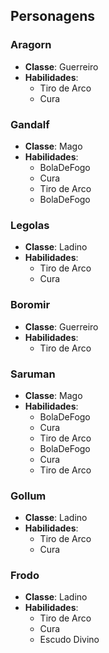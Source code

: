 ## Personagens

### Aragorn
- **Classe**: Guerreiro
- **Habilidades**:
  - Tiro de Arco
  - Cura

### Gandalf
- **Classe**: Mago
- **Habilidades**:
  - BolaDeFogo
  - Cura
  - Tiro de Arco
  - BolaDeFogo

### Legolas
- **Classe**: Ladino
- **Habilidades**:
  - Tiro de Arco
  - Cura

### Boromir
- **Classe**: Guerreiro
- **Habilidades**:
  - Tiro de Arco

### Saruman
- **Classe**: Mago
- **Habilidades**:
  - BolaDeFogo
  - Cura
  - Tiro de Arco
  - BolaDeFogo
  - Cura
  - Tiro de Arco 

### Gollum
- **Classe**: Ladino
- **Habilidades**:
  - Tiro de Arco
  - Cura

### Frodo
- **Classe**: Ladino
- **Habilidades**:
  - Tiro de Arco
  - Cura
  - Escudo Divino